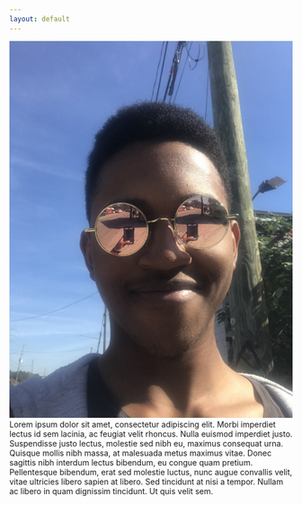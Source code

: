 ```yaml
---
layout: default
---
```

![image here](assets/img/aaronme.JPG)
Lorem ipsum dolor sit amet, consectetur adipiscing elit. Morbi imperdiet lectus id sem lacinia, ac feugiat velit rhoncus. Nulla euismod imperdiet justo. Suspendisse justo lectus, molestie sed nibh eu, maximus consequat urna. Quisque mollis nibh massa, at malesuada metus maximus vitae. Donec sagittis nibh interdum lectus bibendum, eu congue quam pretium. Pellentesque bibendum, erat sed molestie luctus, nunc augue convallis velit, vitae ultricies libero sapien at libero. Sed tincidunt at nisi a tempor. Nullam ac libero in quam dignissim tincidunt. Ut quis velit sem.
